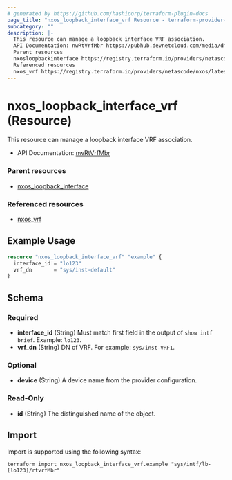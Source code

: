 ```yaml
---
# generated by https://github.com/hashicorp/terraform-plugin-docs
page_title: "nxos_loopback_interface_vrf Resource - terraform-provider-nxos"
subcategory: ""
description: |-
  This resource can manage a loopback interface VRF association.
  API Documentation: nwRtVrfMbr https://pubhub.devnetcloud.com/media/dme-docs-10-2-2/docs/Routing%20and%20Forwarding/nw:RtVrfMbr/
  Parent resources
  nxosloopbackinterface https://registry.terraform.io/providers/netascode/nxos/latest/docs/resources/loopback_interface
  Referenced resources
  nxos_vrf https://registry.terraform.io/providers/netascode/nxos/latest/docs/resources/vrf
---
```


# nxos_loopback_interface_vrf (Resource)

This resource can manage a loopback interface VRF association.

- API Documentation: [nwRtVrfMbr](https://pubhub.devnetcloud.com/media/dme-docs-10-2-2/docs/Routing%20and%20Forwarding/nw:RtVrfMbr/)

### Parent resources

- [nxos_loopback_interface](https://registry.terraform.io/providers/netascode/nxos/latest/docs/resources/loopback_interface)

### Referenced resources

- [nxos_vrf](https://registry.terraform.io/providers/netascode/nxos/latest/docs/resources/vrf)

## Example Usage

```terraform
resource "nxos_loopback_interface_vrf" "example" {
  interface_id = "lo123"
  vrf_dn       = "sys/inst-default"
}
```

<!-- schema generated by tfplugindocs -->
## Schema

### Required

- **interface_id** (String) Must match first field in the output of `show intf brief`. Example: `lo123`.
- **vrf_dn** (String) DN of VRF. For example: `sys/inst-VRF1`.

### Optional

- **device** (String) A device name from the provider configuration.

### Read-Only

- **id** (String) The distinguished name of the object.

## Import

Import is supported using the following syntax:

```shell
terraform import nxos_loopback_interface_vrf.example "sys/intf/lb-[lo123]/rtvrfMbr"
```
